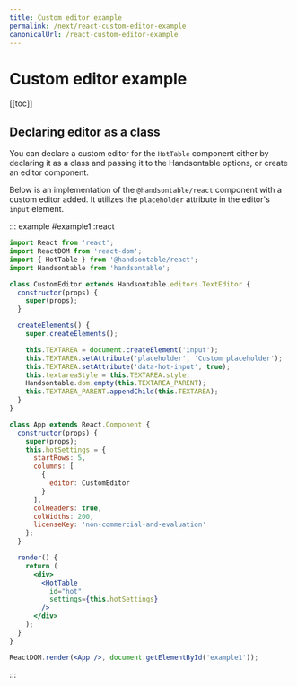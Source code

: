 ```yaml
---
title: Custom editor example
permalink: /next/react-custom-editor-example
canonicalUrl: /react-custom-editor-example
---
```


# Custom editor example

[[toc]]

## Declaring editor as a class

You can declare a custom editor for the `HotTable` component either by declaring it as a class and passing it to the Handsontable options, or create an editor component.

Below is an implementation of the `@handsontable/react` component with a custom editor added. It utilizes the `placeholder` attribute in the editor's `input` element.

::: example #example1 :react
```jsx
import React from 'react';
import ReactDOM from 'react-dom';
import { HotTable } from '@handsontable/react';
import Handsontable from 'handsontable';

class CustomEditor extends Handsontable.editors.TextEditor {
  constructor(props) {
    super(props);
  }

  createElements() {
    super.createElements();

    this.TEXTAREA = document.createElement('input');
    this.TEXTAREA.setAttribute('placeholder', 'Custom placeholder');
    this.TEXTAREA.setAttribute('data-hot-input', true);
    this.textareaStyle = this.TEXTAREA.style;
    Handsontable.dom.empty(this.TEXTAREA_PARENT);
    this.TEXTAREA_PARENT.appendChild(this.TEXTAREA);
  }
}

class App extends React.Component {
  constructor(props) {
    super(props);
    this.hotSettings = {
      startRows: 5,
      columns: [
        {
          editor: CustomEditor
        }
      ],
      colHeaders: true,
      colWidths: 200,
      licenseKey: 'non-commercial-and-evaluation'
    };
  }

  render() {
    return (
      <div>
        <HotTable
          id="hot"
          settings={this.hotSettings}
        />
      </div>
    );
  }
}

ReactDOM.render(<App />, document.getElementById('example1'));
```
:::
